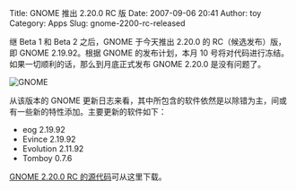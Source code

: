 Title: GNOME 推出 2.20.0 RC 版
Date: 2007-09-06 20:41
Author: toy
Category: Apps
Slug: gnome-2200-rc-released

继 Beta 1 和 Beta 2 之后，GNOME 于今天推出 2.20.0 的
RC（候选发布）版，即 GNOME 2.19.92。根据 GNOME 的发布计划，本月 10
号将对代码进行冻结。如果一切顺利的话，那么到月底正式发布 GNOME 2.20.0
是没有问题了。

![GNOME](http://i.linuxtoy.org/i/logo/gnome-apps.png)

从该版本的 GNOME
更新日志来看，其中所包含的软件依然是以除错为主，间或有一些新的特性添加。主要更新的软件如下：

-   eog 2.19.92
-   Evince 2.19.92
-   Evolution 2.11.92
-   Tomboy 0.7.6

[GNOME 2.20.0 RC
的源代码](http://ftp.gnome.org/pub/GNOME/desktop/2.19/2.19.92/sources/)可从这里下载。

